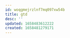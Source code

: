 ```yaml
---
id: woqgmejrzlnf7mq097xw54b
title: gtd
desc: ''
updated: 1658483612222
created: 1658481279171
---
```

